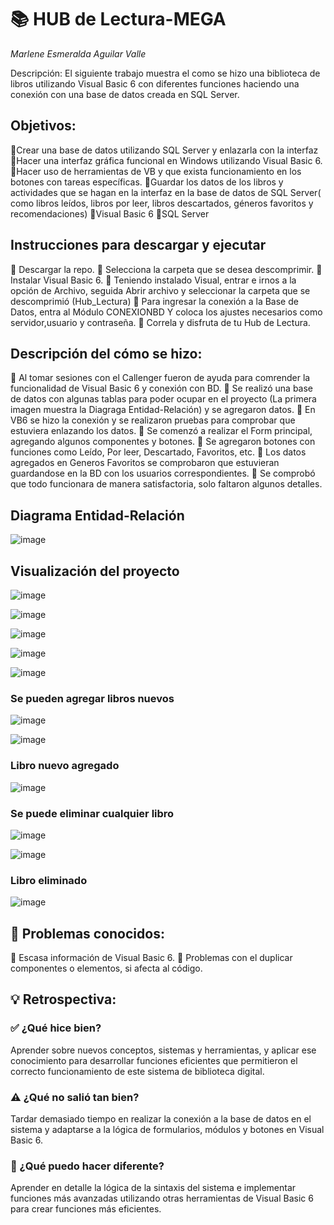 # 📚 HUB de Lectura-MEGA

*Marlene Esmeralda Aguilar Valle*

Descripción: El siguiente trabajo muestra el como se hizo una biblioteca de libros utilizando Visual Basic 6 con diferentes funciones haciendo una conexión con una base de datos creada en SQL Server.

## Objetivos:
🔹Crear una base de datos utilizando SQL Server y enlazarla con la interfaz
🔹Hacer una interfaz gráfica funcional en Windows utilizando Visual Basic 6.
🔹Hacer uso de herramientas de VB y que exista funcionamiento en los botones con tareas específicas.
🔹Guardar los datos de los libros y actividades que se hagan en la interfaz en la base de datos de SQL Server( como libros leídos, libros por leer, libros descartados, géneros favoritos y recomendaciones)
🔹Visual Basic 6
🔹SQL Server

## Instrucciones para descargar y ejecutar
🔹 Descargar la repo.
🔹 Selecciona la carpeta que se desea descomprimir.
🔹 Instalar Visual Basic 6.
🔹 Teniendo instalado Visual, entrar e irnos a la opción de Archivo, seguida Abrir archivo y seleccionar la carpeta que se descomprimió (Hub_Lectura)
🔹 Para ingresar la conexión a la Base de Datos, entra al Módulo CONEXIONBD Y coloca los ajustes necesarios como servidor,usuario y contraseña.
🔹 Correla y disfruta de tu Hub de Lectura.

## Descripción del cómo se hizo:
🔹 Al tomar sesiones con el Callenger fueron de ayuda para comrender la funcionalidad de Visual Basic 6 y conexión con BD.
🔹 Se realizó una base de datos con algunas tablas para poder ocupar en el proyecto (La primera imagen muestra la Diagraga Entidad-Relación) y se agregaron datos.
🔹 En VB6 se hizo la conexión y se realizaron pruebas para comprobar que estuviera enlazando los datos.
🔹 Se comenzó a realizar el Form principal, agregando algunos componentes y botones.
🔹 Se agregaron botones con funciones como Leído, Por leer, Descartado, Favoritos, etc.
🔹 Los datos agregados en Generos Favoritos se comprobaron que estuvieran guardandose en la BD con los usuarios correspondientes.
🔹 Se comprobó que todo funcionara de manera satisfactoria, solo faltaron algunos detalles.

## Diagrama Entidad-Relación

![image](https://github.com/user-attachments/assets/4625d8f5-b4b6-45db-bbd6-c76e42bcb40e)

## Visualización del proyecto

![image](https://github.com/user-attachments/assets/e84e8839-5cfc-48e4-906b-ecef547a2df5)

![image](https://github.com/user-attachments/assets/86d71eb2-ce3f-4cca-8be7-98d887e33eda)

![image](https://github.com/user-attachments/assets/3380320e-6fce-4463-b9d5-ea8d9896a460)

![image](https://github.com/user-attachments/assets/1caeb388-b13a-4dc1-b94b-253670354838)

![image](https://github.com/user-attachments/assets/675c9b64-7c48-48f1-a683-4aa3dd4cf83e)

### Se pueden agregar libros nuevos
![image](https://github.com/user-attachments/assets/9af05944-017d-420f-ad0d-2fb2a4cdc7ee)

![image](https://github.com/user-attachments/assets/cb54303f-efc6-402e-a8fd-fe02c2c3ec8e)

### Libro nuevo agregado
![image](https://github.com/user-attachments/assets/d83eb6c0-edf9-4b28-89ac-63a7d43d8027)

### Se puede eliminar cualquier libro 
![image](https://github.com/user-attachments/assets/06875beb-4003-4e15-932d-7323b3f0e8d3)

![image](https://github.com/user-attachments/assets/7015c6ab-7aa2-479c-adc9-ba2a43e89a61)

### Libro eliminado 

![image](https://github.com/user-attachments/assets/5b0522e0-e5d6-4f0a-8b9f-ad8bc674f8b1)


## 🐞 Problemas conocidos:
🔹 Escasa información de Visual Basic 6.
🔹 Problemas con el duplicar componentes o elementos, si afecta al código.

## 💡 Retrospectiva:

### ✅ ¿Qué hice bien?

Aprender sobre nuevos conceptos, sistemas y herramientas, y aplicar ese conocimiento para desarrollar funciones eficientes que permitieron el correcto funcionamiento de este sistema de biblioteca digital.

### ⚠️ ¿Qué no salió tan bien?

Tardar demasiado tiempo en realizar la conexión a la base de datos en el sistema y adaptarse a la lógica de formularios, módulos y botones en Visual Basic 6.

### 🔁 ¿Qué puedo hacer diferente?

Aprender en detalle la lógica de la sintaxis del sistema e implementar funciones más avanzadas utilizando otras herramientas de Visual Basic 6 para crear funciones más eficientes.



